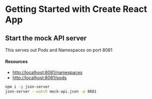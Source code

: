 # Getting Started with Create React App

## Start the mock API server
This serves out Pods and Namespaces on port 8081
#### Resources

- [http://localhost:8081/namespaces](http://localhost:8081/namespaces)
- [http://localhost:8081/pods](http://localhost:8081/pods)

```bash
npm i -g json-server
json-server --watch mock-api.json -p 8081
```


